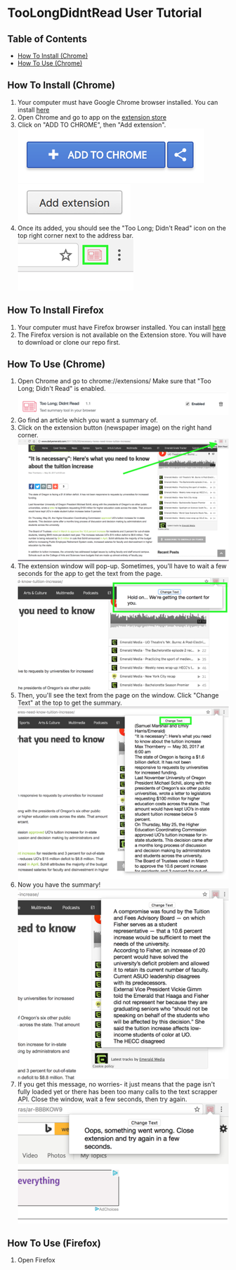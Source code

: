 # TooLongDidntRead User Tutorial

## Table of Contents
- [How To Install (Chrome)](#how-to-install-chrome)
- [How To Use (Chrome)](#how-to-use-chrome)

## How To Install (Chrome)
1. Your computer must have Google Chrome browser installed. You can install [here](https://www.google.com/chrome/browser/desktop/index.html)
2. Open Chrome and go to app on the [extension store](https://chrome.google.com/webstore/category/extensions)
3. Click on "ADD TO CHROME", then "Add extension".
![Alt text](https://github.com/lovett2/TooLongDidntRead/blob/UserTutorial/Chrome/images/addToChrome.png?raw=true)
![Alt text](https://github.com/lovett2/TooLongDidntRead/blob/UserTutorial/Chrome/images/AddExt.png?raw=true)
4. Once its added, you should see the "Too Long; Didn't Read" icon on the top right corner next to the address bar.
![Alt text](https://github.com/lovett2/TooLongDidntRead/blob/UserTutorial/Chrome/images/iconOnBar.png?raw=true)

## How To Install Firefox
1. Your computer must have Firefox browser installed. You can install [here](https://www.mozilla.org/en-US/firefox/)
1. The Firefox version is not available on the Extension store. You will have to download or clone our repo first.

## How To Use (Chrome)
1. Open Chrome and go to chrome://extensions/ Make sure that "Too Long; Didn't Read" is enabled.
![Alt text](https://raw.githubusercontent.com/lovett2/TooLongDidntRead/UserTutorial/Chrome/images/ut1.png)
2. Go find an article which you want a summary of.
3. Click on the extension button (newspaper image) on the right hand corner.
![Alt text](https://raw.githubusercontent.com/lovett2/TooLongDidntRead/UserTutorial/Chrome/images/ut2.png)
4. The extension window will pop-up. Sometimes, you'll have to wait a few seconds for the app to get the text from the page.
![Alt text](https://github.com/lovett2/TooLongDidntRead/blob/UserTutorial/Chrome/images/ut3.png?raw=true)
5. Then, you'll see the text from the page on the window. Click "Change Text" at the top to get the summary.
![Alt text](https://github.com/lovett2/TooLongDidntRead/blob/UserTutorial/Chrome/images/ut4.png?raw=true)
6. Now you have the summary!
![Alt text](https://github.com/lovett2/TooLongDidntRead/blob/UserTutorial/Chrome/images/ut5.png?raw=true)
7. If you get this message, no worries- it just means that the page isn't fully loaded yet or there has been too many calls to the text scrapper API. Close the window, wait a few seconds, then try again.
![Alt text](https://github.com/lovett2/TooLongDidntRead/blob/UserTutorial/Chrome/images/ut6.png?raw=true)

## How To Use (Firefox)
1. Open Firefox
